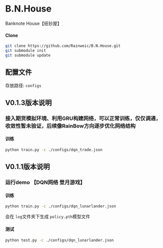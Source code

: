 # B.N.House

Banknote House【纸钞屋】

#### Clone

```bash
git clone https://github.com/Rainweic/B.N.House.git
git submodule init
git submodule update
```


## 配置文件

存放路径: `configs`

## V0.1.3版本说明

### 接入期货模拟环境、利用GRU构建网络，可以正常训练，仅仅调通，收敛性暂未验证，后续像RainBow方向逐步优化网络结构

#### 训练

```bash
python train.py -c ./configs/dqn_trade.json
```

## V0.1.1版本说明

### 运行demo 【DQN网络 登月游戏】

#### 训练

```bash
python train.py -c ./configs/dqn_lunarlander.json
```

会在 `log`文件夹下生成 `policy.pth`模型文件

#### 测试

```bash
python test.py -c ./configs/dqn_lunarlander.json
```
